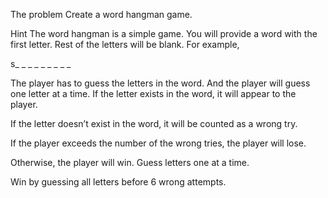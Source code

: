 The problem
Create a word hangman game.

Hint
The word hangman is a simple game. You will provide a word with the first letter. Rest of the letters will be blank. For example,

s_ _ _ _ _ _ _ _ _

The player has to guess the letters in the word. And the player will guess one letter at a time. If the letter exists in the word, it will appear to the player.

If the letter doesn’t exist in the word, it will be counted as a wrong try.

If the player exceeds the number of the wrong tries, the player will lose.

Otherwise, the player will win.
Guess letters one at a time.

Win by guessing all letters before 6 wrong attempts.